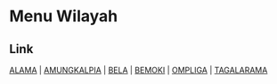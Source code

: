 # Menu Wilayah

## Link

[ALAMA](https://github.com/gigit-pemilu/pemilu-2024-94-papua-tengah/tree/main/pileg-dpr/hitung-suara/sub/94-papua-tengah/sub/05-puncak/sub/23-amungkalpia/sub/2004-alama)
 | 
[AMUNGKALPIA](https://github.com/gigit-pemilu/pemilu-2024-94-papua-tengah/tree/main/pileg-dpr/hitung-suara/sub/94-papua-tengah/sub/05-puncak/sub/23-amungkalpia/sub/2001-amungkalpia)
 | 
[BELA](https://github.com/gigit-pemilu/pemilu-2024-94-papua-tengah/tree/main/pileg-dpr/hitung-suara/sub/94-papua-tengah/sub/05-puncak/sub/23-amungkalpia/sub/2002-bela)
 | 
[BEMOKI](https://github.com/gigit-pemilu/pemilu-2024-94-papua-tengah/tree/main/pileg-dpr/hitung-suara/sub/94-papua-tengah/sub/05-puncak/sub/23-amungkalpia/sub/2006-bemoki)
 | 
[OMPLIGA](https://github.com/gigit-pemilu/pemilu-2024-94-papua-tengah/tree/main/pileg-dpr/hitung-suara/sub/94-papua-tengah/sub/05-puncak/sub/23-amungkalpia/sub/2003-ompliga)
 | 
[TAGALARAMA](https://github.com/gigit-pemilu/pemilu-2024-94-papua-tengah/tree/main/pileg-dpr/hitung-suara/sub/94-papua-tengah/sub/05-puncak/sub/23-amungkalpia/sub/2005-tagalarama)

